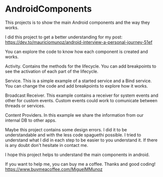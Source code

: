 # AndroidComponents
This projects is to show the main Android components and the way they works.

I did this project to get a better understanding for my post:
https://dev.to/mauriciomunoz/android-interview-a-personal-journey-51ef

You can explore the code to know how each component is created and works.

Activity. Contains the methods for the lifecycle. You can add breakpoints to see the activation of each part of the lifecycle.

Service. This is a simple example of a started service and a Bind service. You can change the code and add breakpoints to explore how it works.

Broadcast Receiver. This example contains a receiver for system events and other for custom events. Custom events could work to comunicate between threads or services.

Content Providers. In this example we share the information from our internal DB to other apps.

Maybe this project contains some design errors. I did it to be understandable and with the less code spaguethi possible. I tried to understand what I did in each step to be easier to you understand it. If there is any doubt don't hesitate in contact me.

I hope this project helps to understand the main components in android.


If you want to help me, you can buy me a coffee. Thanks and good coding!
https://www.buymeacoffee.com/MiguelMMunoz
